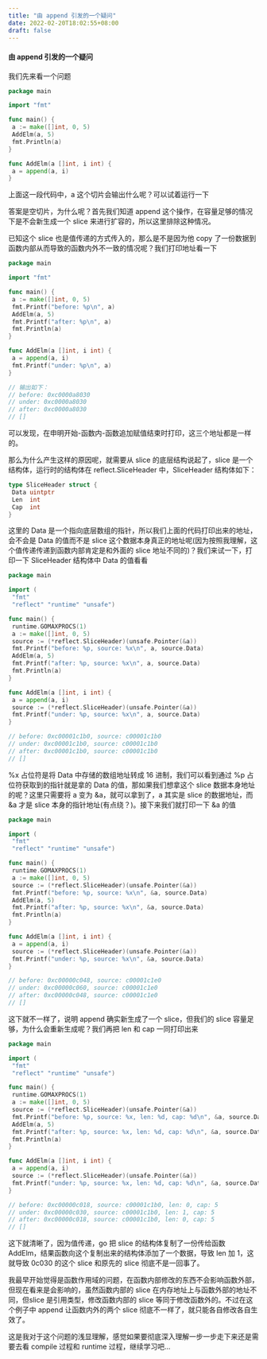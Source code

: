 ```yaml
---
title: "由 append 引发的一个疑问"
date: 2022-02-20T18:02:55+08:00
draft: false
---
```


#### 由 append 引发的一个疑问

我们先来看一个问题
```Go
package main

import "fmt"

func main() {
 a := make([]int, 0, 5)
 AddElm(a, 5)
 fmt.Println(a)
}

func AddElm(a []int, i int) {
 a = append(a, i)
}
```
上面这一段代码中，a 这个切片会输出什么呢？可以试着运行一下

答案是空切片，为什么呢？首先我们知道 append 这个操作，在容量足够的情况下是不会新生成一个 slice 来进行扩容的，所以这里排除这种情况。

已知这个 slice 也是值传递的方式传入的，那么是不是因为他 copy 了一份数据到函数内部从而导致的函数内外不一致的情况呢？我们打印地址看一下

```Go
package main

import "fmt"

func main() {
 a := make([]int, 0, 5)
 fmt.Printf("before: %p\n", a)
 AddElm(a, 5)
 fmt.Printf("after: %p\n", a)
 fmt.Println(a)
}

func AddElm(a []int, i int) {
 a = append(a, i)
 fmt.Printf("under: %p\n", a)
}

// 输出如下：
// before: 0xc0000a8030
// under: 0xc0000a8030
// after: 0xc0000a8030
// []
```

可以发现，在申明开始-函数内-函数追加赋值结束时打印，这三个地址都是一样的。

那么为什么产生这样的原因呢，就需要从 slice 的底层结构说起了，slice 是一个结构体，运行时的结构体在 reflect.SliceHeader 中，SliceHeader 结构体如下：
```Go
type SliceHeader struct {
 Data uintptr
 Len  int
 Cap  int
}
```

这里的 Data 是一个指向底层数组的指针，所以我们上面的代码打印出来的地址，会不会是 Data 的值而不是 slice 这个数据本身真正的地址呢(因为按照我理解，这个值传递传递到函数内部肯定是和外面的 slice 地址不同的)？我们来试一下，打印一下 SliceHeader 结构体中 Data 的值看看
```Go
package main

import (
 "fmt"
 "reflect" "runtime" "unsafe")

func main() {
 runtime.GOMAXPROCS(1)
 a := make([]int, 0, 5)
 source := (*reflect.SliceHeader)(unsafe.Pointer(&a))
 fmt.Printf("before: %p, source: %x\n", a, source.Data)
 AddElm(a, 5)
 fmt.Printf("after: %p, source: %x\n", a, source.Data)
 fmt.Println(a)
}

func AddElm(a []int, i int) {
 a = append(a, i)
 source := (*reflect.SliceHeader)(unsafe.Pointer(&a))
 fmt.Printf("under: %p, source: %x\n", a, source.Data)
}

// before: 0xc00001c1b0, source: c00001c1b0
// under: 0xc00001c1b0, source: c00001c1b0
// after: 0xc00001c1b0, source: c00001c1b0
// []

```
%x 占位符是将 Data 中存储的数组地址转成 16 进制，我们可以看到通过 %p 占位符获取到的指针就是拿的 Data 的值，那如果我们想拿这个 slice 数据本身地址的呢？这里只需要将 a 变为 &a，就可以拿到了，a 其实是 slice 的数据地址，而 &a 才是 slice 本身的指针地址(有点绕？)。接下来我们就打印一下 &a 的值
```Go
package main

import (
 "fmt"
 "reflect" "runtime" "unsafe")

func main() {
 runtime.GOMAXPROCS(1)
 a := make([]int, 0, 5)
 source := (*reflect.SliceHeader)(unsafe.Pointer(&a))
 fmt.Printf("before: %p, source: %x\n", &a, source.Data)
 AddElm(a, 5)
 fmt.Printf("after: %p, source: %x\n", &a, source.Data)
 fmt.Println(a)
}

func AddElm(a []int, i int) {
 a = append(a, i)
 source := (*reflect.SliceHeader)(unsafe.Pointer(&a))
 fmt.Printf("under: %p, source: %x\n", &a, source.Data)
}

// before: 0xc00000c048, source: c00001c1e0
// under: 0xc00000c060, source: c00001c1e0
// after: 0xc00000c048, source: c00001c1e0
// []
```
这下就不一样了，说明 append 确实新生成了一个 slice，但我们的 slice 容量足够，为什么会重新生成呢？我们再把 len 和 cap 一同打印出来
```Go
package main

import (
 "fmt"
 "reflect" "runtime" "unsafe")

func main() {
 runtime.GOMAXPROCS(1)
 a := make([]int, 0, 5)
 source := (*reflect.SliceHeader)(unsafe.Pointer(&a))
 fmt.Printf("before: %p, source: %x, len: %d, cap: %d\n", &a, source.Data, source.Len, source.Cap)
 AddElm(a, 5)
 fmt.Printf("after: %p, source: %x, len: %d, cap: %d\n", &a, source.Data, source.Len, source.Cap)
 fmt.Println(a)
}

func AddElm(a []int, i int) {
 a = append(a, i)
 source := (*reflect.SliceHeader)(unsafe.Pointer(&a))
 fmt.Printf("under: %p, source: %x, len: %d, cap: %d\n", &a, source.Data, source.Len, source.Cap)
}

// before: 0xc00000c018, source: c00001c1b0, len: 0, cap: 5
// under: 0xc00000c030, source: c00001c1b0, len: 1, cap: 5
// after: 0xc00000c018, source: c00001c1b0, len: 0, cap: 5
// []

```
这下就清晰了，因为值传递，go 把 slice 的结构体复制了一份传给函数 AddElm，结果函数向这个复制出来的结构体添加了一个数据，导致 len 加 1，这就导致 0c030 的这个 slice 和原先的 slice 彻底不是一回事了。

我最早开始觉得是函数作用域的问题，在函数内部修改的东西不会影响函数外部，但现在看来是会影响的，虽然函数内部的 slice 在内存地址上与函数外部的地址不同，但slice 是引用类型，修改函数内部的 slice 等同于修改函数外的。不过在这个例子中 append 让函数内外的两个 slice 彻底不一样了，就只能各自修改各自生效了。

这是我对于这个问题的浅显理解，感觉如果要彻底深入理解一步一步走下来还是需要去看 compile 过程和 runtime 过程，继续学习吧...
